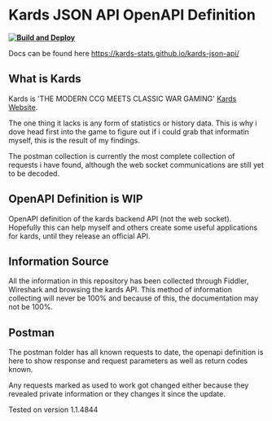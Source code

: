 # Kards JSON API OpenAPI Definition

**[![Build and Deploy](https://github.com/Kards-Stats/kards-json-api/actions/workflows/build-deploy.yml/badge.svg)](https://github.com/Kards-Stats/kards-json-api/actions/workflows/build-deploy.yml)**

Docs can be found here https://kards-stats.github.io/kards-json-api/

## What is Kards

Kards is 'THE MODERN CCG MEETS CLASSIC WAR GAMING' [Kards Website](https://www.kards.com/).

The one thing it lacks is any form of statistics or history data. This is why i dove head first into the game to figure out if i could grab that informatin myself, this is the result of my findings.

The postman collection is currently the most complete collection of requests i have found, although the web socket communications are still yet to be decoded.

## OpenAPI Definition is WIP

OpenAPI definition of the kards backend API (not the web socket). Hopefully this can help myself and others create some useful applications for kards, until they release an official API.

## Information Source

All the information in this repository has been collected through Fiddler, Wireshark and browsing the kards API. This method of information collecting will never be 100% and because of this, the documentation may not be 100%.

## Postman

The postman folder has all known requests to date, the openapi definition is here to show response and request parameters as well as return codes known.

Any requests marked as used to work got changed either because they revealed private information or they changes it since the update.

Tested on version 1.1.4844

